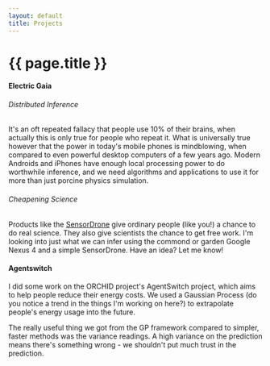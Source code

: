 ```yaml
---
layout: default
title: Projects
---
```

<h1>{{ page.title }}</h1>

#### Electric Gaia

###### Distributed Inference

It's an oft repeated fallacy that people use 10% of their brains, when actually this is only true for people who repeat it. What is universally true however that the power in today's mobile phones is mindblowing, when compared to even powerful desktop computers of a few years ago. Modern Androids and iPhones have enough local processing power to do worthwhile inference, and we need algorithms and applications to use it for more than just porcine physics simulation.

###### Cheapening Science

Products like the [SensorDrone](http://sensordrone.com) give ordinary people (like you!) a chance to do real science. They also give scientists the chance to get free work. I'm looking into just what we can infer using the commond or garden Google Nexus 4 and a simple SensorDrone. Have an idea? Let me know!

#### Agentswitch

I did some work on the ORCHID project's AgentSwitch project, which aims to help people reduce their energy costs. We used a Gaussian Process (do you notice a trend in the things I'm working on here?) to extrapolate people's energy usage into the future. 

The really useful thing we got from the GP framework compared to simpler, faster methods was the variance readings. A high variance on the prediction means there's something wrong - we shouldn't put much trust in the prediction.

